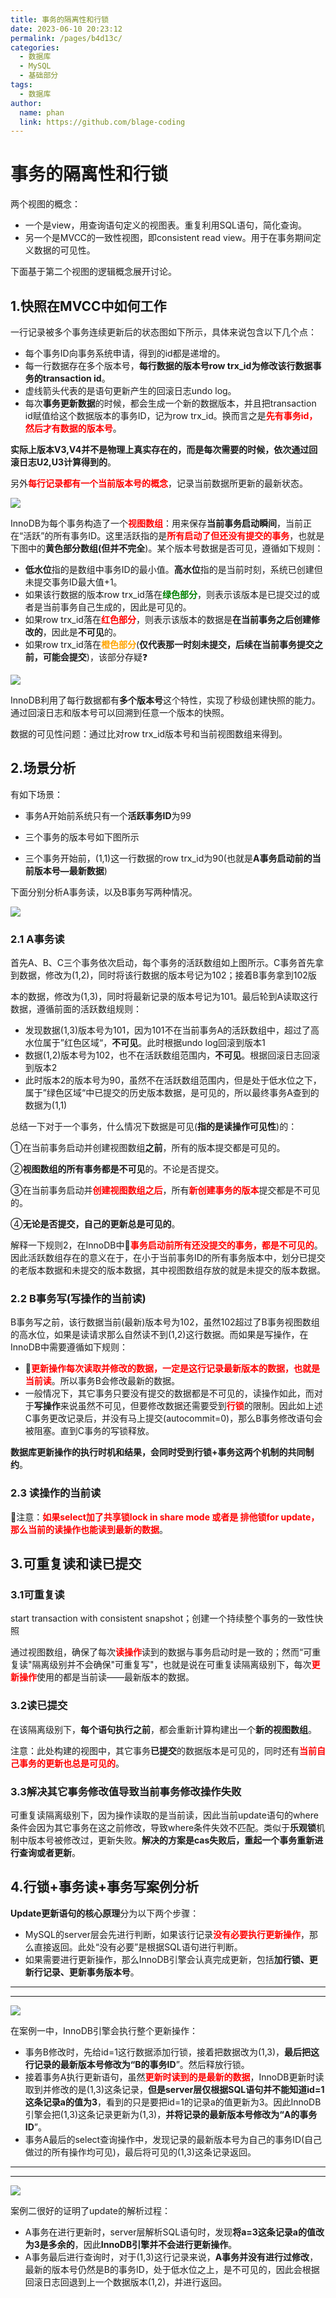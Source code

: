 ```yaml
---
title: 事务的隔离性和行锁
date: 2023-06-10 20:23:12
permalink: /pages/b4d13c/
categories:
  - 数据库
  - MySQL
  - 基础部分
tags:
  - 数据库
author: 
  name: phan
  link: https://github.com/blage-coding
---
```

# 事务的隔离性和行锁

两个视图的概念：

- 一个是view，用查询语句定义的视图表。重复利用SQL语句，简化查询。
- 另一个是MVCC的一致性视图，即consistent read view。用于在事务期间定义数据的可见性。

下面基于第二个视图的逻辑概念展开讨论。

## 1.快照在MVCC中如何工作

一行记录被多个事务连续更新后的状态图如下所示，具体来说包含以下几个点：

- 每个事务ID向事务系统申请，得到的id都是递增的。
- 每一行数据存在多个版本号，**每行数据的版本号row trx_id为修改该行数据事务的transaction id**。
- 虚线箭头代表的是语句更新产生的回滚日志undo log。
- 每次**事务更新数据**的时候，都会生成一个新的数据版本，并且把transaction id赋值给这个数据版本的事务ID，记为row trx_id。换而言之是<font color="red">**先有事务id，然后才有数据的版本号**</font>。

**实际上版本V3,V4并不是物理上真实存在的，而是每次需要的时候，依次通过回滚日志U2,U3计算得到的**。

另外<font color="red">**每行记录都有一个当前版本号的概念**</font>，记录当前数据所更新的最新状态。

![](https://jsd.cdn.zzko.cn/gh/blage-coding/picx-images-hosting@master/20230610/image.57iwlqigll00.webp)

InnoDB为每个事务构造了一个<font color="red">**视图数组**</font>：用来保存**当前事务启动瞬间**，当前正在“活跃”的所有事务ID。这里活跃指的是<font color="red">**所有启动了但还没有提交的事务**</font>，也就是下图中的**黄色部分数组(但并不完全**)。某个版本号数据是否可见，遵循如下规则：

- **低水位**指的是数组中事务ID的最小值。**高水位**指的是当前时刻，系统已创建但未提交事务ID最大值+1。
- 如果该行数据的版本row trx_id落在<font color="green">**绿色部分**</font>，则表示该版本是已提交过的或者是当前事务自己生成的，因此是可见的。
- 如果row trx_id落在<font color="red">**红色部分**</font>，则表示该版本的数据是**在当前事务之后创建修改的**，因此是**不可见**的。
- 如果row trx_id落在<font color="orange">**橙色部分**</font>(**仅代表那一时刻未提交，后续在当前事务提交之前，可能会提交**)，该部分存疑❓ 

![](https://jsd.cdn.zzko.cn/gh/blage-coding/picx-images-hosting@master/20230610/image.4sggttw5v4w0.webp)

InnoDB利用了每行数据都有**多个版本号**这个特性，实现了秒级创建快照的能力。通过回滚日志和版本号可以回溯到任意一个版本的快照。

数据的可见性问题：通过比对row trx_id版本号和当前视图数组来得到。

## 2.场景分析

有如下场景：

- 事务A开始前系统只有一个**活跃事务ID**为99

- 三个事务的版本号如下图所示
- 三个事务开始前，(1,1)这一行数据的row trx_id为90(也就是**A事务启动前的当前版本号—最新数据**)

下面分别分析A事务读，以及B事务写两种情况。

![](https://jsd.cdn.zzko.cn/gh/blage-coding/picx-images-hosting@master/20230610/image.zff5f8oiehs.webp)

### 2.1 A事务读

首先A、B、C三个事务依次启动，每个事务的活跃数组如上图所示。C事务首先拿到数据，修改为(1,2)，同时将该行数据的版本号记为102；接着B事务拿到102版

本的数据，修改为(1,3)，同时将最新记录的版本号记为101。最后轮到A读取这行数据，遵循前面的活跃数组规则：

- 发现数据(1,3)版本号为101，因为101不在当前事务A的活跃数组中，超过了高水位属于”红色区域“，**不可见**。此时根据undo log回滚到版本1
- 数据(1,2)版本号为102，也不在活跃数组范围内，**不可见**。根据回滚日志回滚到版本2
- 此时版本2的版本号为90，虽然不在活跃数组范围内，但是处于低水位之下，属于”绿色区域“中已提交的历史版本数据，是可见的，所以最终事务A查到的数据为(1,1)

总结一下对于一个事务，什么情况下数据是可见(**指的是读操作可见性**)的：

①在当前事务启动并创建视图数组**之前**，所有的版本提交都是可见的。

②**视图数组的所有事务都是不可见**的。不论是否提交。

③在当前事务启动并<font color="red">**创建视图数组之后**</font>，所有<font color="red">**新创建事务的版本**</font>提交都是不可见的。

④**无论是否提交，自己的更新总是可见的**。

解释一下规则2，在InnoDB中🌟<font color="red">**事务启动前所有还没提交的事务，都是不可见的**</font>。因此活跃数组存在的意义在于，在小于当前事务ID的所有事务版本中，划分已提交的老版本数据和未提交的版本数据，其中视图数组存放的就是未提交的版本数据。

### 2.2 B事务写(写操作的当前读)

B事务写之前，该行数据当前(最新)版本号为102，虽然102超过了B事务视图数组的高水位，如果是读请求那么自然读不到(1,2)这行数据。而如果是写操作，在InnoDB中需要遵循如下规则：

- 🌟<font color="red">**更新操作每次读取并修改的数据，一定是这行记录最新版本的数据，也就是当前读**</font>。所以事务B会修改最新的数据。
- 一般情况下，其它事务只要没有提交的数据都是不可见的，读操作如此，而对于**写操作**来说虽然不可见，但要修改数据还需要受到<font color="red">**行锁**</font>的限制。因此如上述C事务更改记录后，并没有马上提交(autocommit=0)，那么B事务修改语句会被阻塞。直到C事务的写锁释放。

**数据库更新操作的执行时机和结果，会同时受到行锁+事务这两个机制的共同制约**。

### 2.3 读操作的当前读

🌟注意：<font color="red">**如果select加了共享锁lock in share mode 或者是 排他锁for update，那么当前的读操作也能读到最新的数据**</font>。

## 3.可重复读和读已提交

### 3.1可重复读

start transaction with consistent snapshot；创建一个持续整个事务的一致性快照

通过视图数组，确保了每次<font color="red">**读操作**</font>读到的数据与事务启动时是一致的；然而“可重复读"隔离级别并不会确保"可重复写"，也就是说在可重复读隔离级别下，每次<font color="red">**更新操作**</font>使用的都是当前读——最新版本的数据。

### 3.2读已提交

在该隔离级别下，**每个语句执行之前**，都会重新计算构建出一个**新的视图数组**。

注意：此处构建的视图中，其它事务**已提交**的数据版本是可见的，同时还有<font color="red">**当前自己事务的更新也总是可见的**</font>。

### 3.3解决其它事务修改值导致当前事务修改操作失败

可重复读隔离级别下，因为操作读取的是当前读，因此当前update语句的where条件会因为其它事务在这之前修改，导致where条件失效不匹配。类似于**乐观锁**机制中版本号被修改过，更新失败。**解决的方案是cas失败后，重起一个事务重新进行查询或者更新**。

## 4.行锁+事务读+事务写案例分析

**Update更新语句的核心原理**分为以下两个步骤：

- MySQL的server层会先进行判断，如果该行记录<font color="red">**没有必要执行更新操作**</font>，那么直接返回。此处“没有必要”是根据SQL语句进行判断。
- 如果需要进行更新操作，那么InnoDB引擎会认真完成更新，包括**加行锁、更新行记录、更新事务版本号**。

---

---



![](https://jsd.cdn.zzko.cn/gh/blage-coding/picx-images-hosting@master/20230624/image.41q6fo8z7b00.webp)

在案例一中，InnoDB引擎会执行整个更新操作：

- 事务B修改时，先给id=1这行数据添加行锁，接着把数据改为(1,3)，**最后把这行记录的最新版本号修改为“B的事务ID**”。然后释放行锁。
- 接着事务A执行更新语句，虽然<font color="red">**更新时读到的是最新的数据**</font>，InnoDB更新时读取到并修改的是(1,3)这条记录，**但是server层仅根据SQL语句并不能知道id=1这条记录a的值为3**，看到的只是要把id=1的记录a的值更新为3。因此InnoDB引擎会把(1,3)这条记录更新为(1,3)，**并将记录的最新版本号修改为“A的事务ID**”。
- 事务A最后的select查询操作中，发现记录的最新版本号为自己的事务ID(自己做过的所有操作均可见)，最后将可见的(1,3)这条记录返回。

---

---



![](https://jsd.cdn.zzko.cn/gh/blage-coding/picx-images-hosting@master/20230624/image.a8v25p3lf8g.webp)

案例二很好的证明了update的解析过程：

- A事务在进行更新时，server层解析SQL语句时，发现**将a=3这条记录a的值改为3是多余的**，因此**InnoDB引擎并不会进行更新操作**。
- A事务最后进行查询时，对于(1,3)这行记录来说，**A事务并没有进行过修改**，最新的版本号仍然是B的事务ID，处于低水位之上，是不可见的，因此会根据回滚日志回退到上一个数据版本(1,2)，并进行返回。